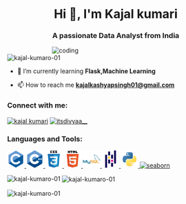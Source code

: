 <h1 align="center">Hi 👋, I'm Kajal kumari</h1>
<h3 align="center">A passionate Data Analyst from India</h3>
<img align="right" alt="coding"width="400"src="https://camo.githubusercontent.com/9cdfc465c2d06a68ec129d26fe4a9cbe323f3ea73170dbb8389f3c44438e60f7/68747470733a2f2f696b2e696d6167656b69742e696f2f647265736d612f447265736d615f4c6962726172792f6d616e616765722d6f70656e696e67735f4e57336258545446502e676966">

<p align="left"> <img src="https://komarev.com/ghpvc/?username=kajal-kumaro-01&label=Profile%20views&color=0e75b6&style=flat" alt="kajal-kumaro-01" /> </p>

- 🌱 I’m currently learning **Flask,Machine Learning**

- 📫 How to reach me **kajalkashyapsingh01@gmail.com**

<h3 align="left">Connect with me:</h3>
<p align="left">
<a href="https://linkedin.com/in/kajal kumari" target="blank"><img align="center" src="https://raw.githubusercontent.com/rahuldkjain/github-profile-readme-generator/master/src/images/icons/Social/linked-in-alt.svg" alt="kajal kumari" height="30" width="40" /></a>
<a href="https://instagram.com/itsdivyaa__" target="blank"><img align="center" src="https://raw.githubusercontent.com/rahuldkjain/github-profile-readme-generator/master/src/images/icons/Social/instagram.svg" alt="itsdivyaa__" height="30" width="40" /></a>
</p>

<h3 align="left">Languages and Tools:</h3>
<p align="left"> <a href="https://www.cprogramming.com/" target="_blank" rel="noreferrer"> <img src="https://raw.githubusercontent.com/devicons/devicon/master/icons/c/c-original.svg" alt="c" width="40" height="40"/> </a> <a href="https://www.w3schools.com/cpp/" target="_blank" rel="noreferrer"> <img src="https://raw.githubusercontent.com/devicons/devicon/master/icons/cplusplus/cplusplus-original.svg" alt="cplusplus" width="40" height="40"/> </a> <a href="https://www.w3schools.com/css/" target="_blank" rel="noreferrer"> <img src="https://raw.githubusercontent.com/devicons/devicon/master/icons/css3/css3-original-wordmark.svg" alt="css3" width="40" height="40"/> </a> <a href="https://www.w3.org/html/" target="_blank" rel="noreferrer"> <img src="https://raw.githubusercontent.com/devicons/devicon/master/icons/html5/html5-original-wordmark.svg" alt="html5" width="40" height="40"/> </a> <a href="https://www.mysql.com/" target="_blank" rel="noreferrer"> <img src="https://raw.githubusercontent.com/devicons/devicon/master/icons/mysql/mysql-original-wordmark.svg" alt="mysql" width="40" height="40"/> </a> <a href="https://pandas.pydata.org/" target="_blank" rel="noreferrer"> <img src="https://raw.githubusercontent.com/devicons/devicon/2ae2a900d2f041da66e950e4d48052658d850630/icons/pandas/pandas-original.svg" alt="pandas" width="40" height="40"/> </a> <a href="https://www.python.org" target="_blank" rel="noreferrer"> <img src="https://raw.githubusercontent.com/devicons/devicon/master/icons/python/python-original.svg" alt="python" width="40" height="40"/> </a> <a href="https://seaborn.pydata.org/" target="_blank" rel="noreferrer"> <img src="https://seaborn.pydata.org/_images/logo-mark-lightbg.svg" alt="seaborn" width="40" height="40"/> </a> </p>

<p><img align="left" src="https://github-readme-stats.vercel.app/api/top-langs?username=kajal-kumaro-01&show_icons=true&locale=en&layout=compact" alt="kajal-kumaro-01" /></p>

<p>&nbsp;<img align="center" src="https://github-readme-stats.vercel.app/api?username=kajal-kumaro-01&show_icons=true&locale=en" alt="kajal-kumaro-01" /></p>

<p><img align="center" src="https://github-readme-streak-stats.herokuapp.com/?user=kajal-kumaro-01&" alt="kajal-kumaro-01" /></p>
